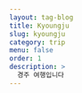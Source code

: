 ```yaml
---
layout: tag-blog
title: Kyoungju
slug: kyoungju
category: trip
menu: false
order: 1
description: >
  경주 여행입니다
---
```

